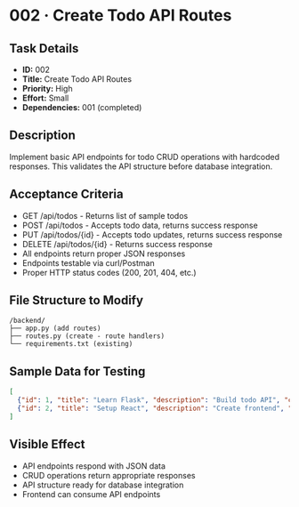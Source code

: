 # 002 · Create Todo API Routes

## Task Details
- **ID:** 002
- **Title:** Create Todo API Routes
- **Priority:** High
- **Effort:** Small
- **Dependencies:** 001 (completed)

## Description
Implement basic API endpoints for todo CRUD operations with hardcoded responses. This validates the API structure before database integration.

## Acceptance Criteria
- GET /api/todos - Returns list of sample todos
- POST /api/todos - Accepts todo data, returns success response
- PUT /api/todos/{id} - Accepts todo updates, returns success response  
- DELETE /api/todos/{id} - Returns success response
- All endpoints return proper JSON responses
- Endpoints testable via curl/Postman
- Proper HTTP status codes (200, 201, 404, etc.)

## File Structure to Modify
```
/backend/
├── app.py (add routes)
├── routes.py (create - route handlers)
└── requirements.txt (existing)
```

## Sample Data for Testing
```json
[
  {"id": 1, "title": "Learn Flask", "description": "Build todo API", "completed": false},
  {"id": 2, "title": "Setup React", "description": "Create frontend", "completed": false}
]
```

## Visible Effect
- API endpoints respond with JSON data
- CRUD operations return appropriate responses
- API structure ready for database integration
- Frontend can consume API endpoints